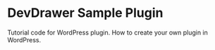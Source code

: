 # DevDrawer Sample Plugin

Tutorial code for WordPress plugin. How to create your own plugin in WordPress.